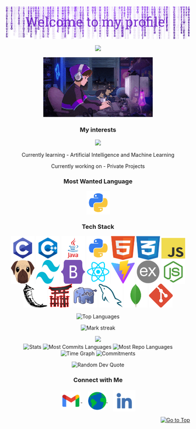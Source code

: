<p align="center">
  <img src="assets/header.png"/>
</p>
<p align="center">
   <img src="https://readme-typing-svg.demolab.com?font=Roboto+Slab&color=%237E3ACE&size=35&center=true&vCenter=true&width=450&duration=1500&pause=1000&lines=Samarjit+Sahoo;Software+Engineer" width="auto" height="35"/>
</p>
<p align="center">
  <img alt="Coding GIF" width="300" height="auto" src="assets/coding.gif"/>
</p>

<h3 align="center">My interests</h3>
<p align="center">
   <img src="https://readme-typing-svg.demolab.com?font=Roboto+Slab&color=%237E3ACE&size=35&center=true&vCenter=true&width=450&duration=1500&pause=1000&lines=Artificial+Intelligence;Machine+Learning;Data+Science" width="auto" height="35"/>
</p>

<p align="center">Currently learning - Artificial Intelligence and Machine Learning</p>
<p align="center">Currently working on - Private Projects</p>

<h3 align="center">Most Wanted Language</h3>
<p align="center">
  <a href="https://github.com/samarjit-sahoo/Python_Practice.git" target="_blank">
    <img align="center" src="assets/python.png" alt="Python" height="65" width="65" />
  </a>
</p>

<h3 align="center">Tech Stack</h3>
<p align="center">
    <img align="center" src="assets/c.png" alt="Python" height="65" width="65" />
    <img align="center" src="assets/cpp.png" alt="Python" height="65" width="65" />
    <img align="center" src="assets/java.png" alt="Python" height="65" width="65" />
    <img align="center" src="assets/python.png" alt="Python" height="65" width="65" />
    <img align="center" src="assets/html.png" alt="Python" height="65" width="65" />
    <img align="center" src="assets/css.png" alt="Python" height="65" width="65" />
    <img align="center" src="assets/javascript.png" alt="Python" height="65" width="65" />
    <img align="center" src="assets/pug.png" alt="Python" height="65" width="65" />
    <img align="center" src="assets/tailwind.png" alt="Python" height="65" width="65" />
    <img align="center" src="assets/bootstrap.png" alt="Python" height="65" width="65" />
    <img align="center" src="assets/react.png" alt="Python" height="65" width="65" />
    <img align="center" src="assets/vite.png" alt="Python" height="65" width="65" />
    <img align="center" src="assets/express.png" alt="Python" height="65" width="65" />
    <img align="center" src="assets/node.png" alt="Python" height="65" width="65" />
    <img align="center" src="assets/flask.png" alt="Python" height="65" width="65" />
    <img align="center" src="assets/jinja.png" alt="Python" height="65" width="65" />
    <img align="center" src="assets/php.png" alt="Python" height="65" width="65" />
    <img align="center" src="assets/mysql.png" alt="Python" height="65" width="65" />
    <img align="center" src="assets/mongo.png" alt="Python" height="65" width="65" />
    <img align="center" src="assets/git.png" alt="Python" height="65" width="65" />
</p>

<p align="center">
  <img align="center" src="https://github-readme-stats.vercel.app/api/top-langs?username=samarjit-sahoo&hide_border=true&no-bg=true&no-frame=true&layout=compact&theme=transparent&hide=html,css,jupyter%20notebook,pug,jinja" alt="Top Languages"/>
</p>

<p align="center">
  <img alt="Mark streak" src="https://github-readme-streak-stats.herokuapp.com/?user=samarjit-sahoo&hide_border=true&theme=transparent" /> 
</p>

<!--Trophy-->
<div align=center>
  <img src="https://github-profile-trophy.vercel.app/?username=samarjit-sahoo&no-bg=true&no-frame=true&row=2&column=3"/>
</div>

<div align="center">
  <img align="center" src="http://github-profile-summary-cards.vercel.app/api/cards/stats?username=samarjit-sahoo&theme=transparent" height="180em" alt="Stats"/>
  <img align="center" src="http://github-profile-summary-cards.vercel.app/api/cards/most-commit-language?username=samarjit-sahoo&theme=transparent&exclude=html,CSS,Jupyter%20Notebook" height="180em" alt="Most Commits Languages"/>
  <img align="center" src="http://github-profile-summary-cards.vercel.app/api/cards/repos-per-language?username=samarjit-sahoo&theme=transparent&exclude=html,CSS,Jupyter%20Notebook" height="180em" alt="Most Repo Languages"/>
  <img align="center" src="http://github-profile-summary-cards.vercel.app/api/cards/productive-time?username=samarjit-sahoo&theme=transparent&utcOffset=5.30" height="180em" alt="Time Graph"/>
  <img align="center" src="http://github-profile-summary-cards.vercel.app/api/cards/profile-details?username=samarjit-sahoo&theme=transparent" height="180em" alt="Commitments"/>
</div>

<p align="center">
  <img src="https://quotes-github-readme.vercel.app/api?type=horizontal&theme=transparent" alt="Random Dev Quote" />
</p>

<h3 align="center">Connect with Me</h3>
<p align="center">
  <a href="mailto:samarjit9203@gmail.com" target="_blank">
    <img align="center" src="assets/gmail.png" alt="mail" height="50" width="55" />
  </a>
  &nbsp;&nbsp;&nbsp;
  <a href="https://samarjit.me" target="_blank">
    <img align="center" src="assets/web.png" alt="website" height="50" width="50" />
  </a>
  &nbsp;&nbsp;&nbsp;
  <a href="https://linkedin.com/in/samarjit-sahoo/" target="_blank">
    <img align="center" src="assets/linkedin.png" alt="linkedin" height="60" width="60" />
  </a>
</p>
<p align="right"><a href="#top"><img src="https://img.shields.io/static/v1?label&message=Go+to+Top&color=0b6ab3&style=flat&logo" alt="Go to Top" /></a></p>
